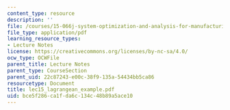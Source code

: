 ```yaml
---
content_type: resource
description: ''
file: /courses/15-066j-system-optimization-and-analysis-for-manufacturing-summer-2003/bce5f286ca1fda6c134c48b89a5ace10_lec15_lagrangean_example.pdf
file_type: application/pdf
learning_resource_types:
- Lecture Notes
license: https://creativecommons.org/licenses/by-nc-sa/4.0/
ocw_type: OCWFile
parent_title: Lecture Notes
parent_type: CourseSection
parent_uid: 22c87243-e00c-38f9-135a-54434bb5ca86
resourcetype: Document
title: lec15_lagrangean_example.pdf
uid: bce5f286-ca1f-da6c-134c-48b89a5ace10
---
```


